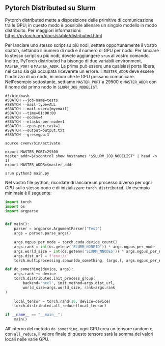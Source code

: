 ## Pytorch Distributed su Slurm

Pytorch distributed mette a disposizione delle primitive di comunicazione tra le GPU; in questo modo è possibile allenare un singolo modello in modo distribuito.
Per maggiori informazioni: https://pytorch.org/docs/stable/distributed.html


Per lanciare uno stesso script su più nodi, settate opportunamente il vostro sbatch, settando il numero di nodi e il numero di GPU per nodo.
Per lanciare lo stesso script su più nodi, dovete aggiungere `srun` al vostro comando. Inoltre, PyTorch distributed ha bisongo di due variabili environment, `MASTER_PORT` e `MASTER_ADDR`.
La prima può essere una qualsiasi porta libera; nel caso sia già occupata riceverete un errore. il `MASTER_ADDR` deve essere l'indirizzo di un nodo, in modo che le GPU possano comunicare.
Nell'esempio sottostante, settiamo `MASTER_PORT` a 29500 e `MASTER_ADDR` con il nome del primo nodo in `SLURM_JOB_NODELIST`.


```batch
#!/bin/bash
#SBATCH --job-name=tests
#SBATCH --mail-type=ALL
#SBATCH --mail-user=[myemail]
#SBATCH --time=01:00:00
#SBATCH --nodes=4
#SBATCH --ntasks-per-node=1
#SBATCH --cpus-per-task=1
#SBATCH --output=output.txt
#SBATCH --gres=gpu:1

source cvenv/bin/activate

export MASTER_PORT=29500
master_addr=$(scontrol show hostnames "$SLURM_JOB_NODELIST" | head -n 1)
export MASTER_ADDR=$master_addr

srun python3 main.py
```


Nel vostro file python, ricordate di lanciare un processo diverso per ogni GPU sullo stesso nodo e di inizializzare `torch.distributed`.
Un esempio minimale è il seguente:

```python
import torch
import os
import argparse


def main():
    parser = argparse.ArgumentParser("Test")
    args = parser.parse_args()

    args.ngpus_per_node = torch.cuda.device_count()
    args.rank = int(os.getenv('SLURM_NODEID')) * args.ngpus_per_node
    args.world_size = int(os.getenv('SLURM_NNODES')) * args.ngpus_per_node
    args.dist_url = f'env://'
    torch.multiprocessing.spawn(do_something, (args,), args.ngpus_per_node)  

def do_something(device, args):
    args.rank += device
    torch.distributed.init_process_group(
        backend='nccl', init_method=args.dist_url,
        world_size=args.world_size, rank=args.rank
)  
    
    local_tensor = torch.rand(10, device=device)
    torch.distributed.all_reduce(local_tensor)

if __name__ == "__main__":
    main()
```

All'interno del metodo `do_something`, ogni GPU crea un tensore random e, con `all_reduce`, il valore finale di questo tensore sarà la somma dei valori locali nelle varie GPU.
